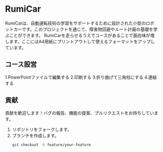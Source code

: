 # RumiCar

RumiCarは、自動運転技術の学習をサポートするために設計された小型のロボットカーです。このプロジェクトを通じて、障害物回避やルート計画の基礎を学ぶことができます。
RumiCarを走らせるうえでコースがあることで面白味が増します。ここにはA4用紙にプリントアウトして使えるフォーマットをアップしています。

## コース設営

1.PowerPointファイルで編集する
2.印刷する
3.折り曲げて三角柱にする
4.連結する




## 貢献

貢献を歓迎します！バグの報告、機能の提案、プルリクエストをお待ちしています。

1. リポジトリをフォークします。
2. ブランチを作成します。
   ```sh
   git checkout -b feature/your-feature
